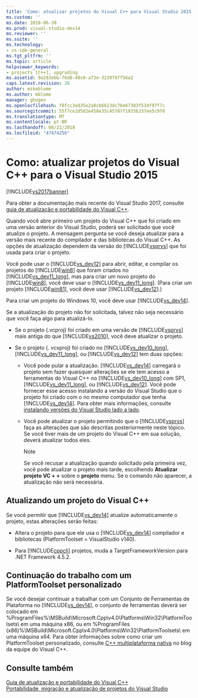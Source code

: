 ```yaml
---
title: 'Como: atualizar projetos do Visual C++ para Visual Studio 2015 | Microsoft Docs'
ms.custom: ''
ms.date: 2018-06-30
ms.prod: visual-studio-dev14
ms.reviewer: ''
ms.suite: ''
ms.technology:
- vs-ide-general
ms.tgt_pltfrm: ''
ms.topic: article
helpviewer_keywords:
- projects [C++], upgrading
ms.assetid: 9a283ebb-f6d8-49c0-a73e-323979ff56a2
caps.latest.revision: 26
author: mikeblome
ms.author: mblome
manager: ghogen
ms.openlocfilehash: f8fcc3e835e2a8cb6613dc78e67383f534f97f7c
ms.sourcegitcommit: 55f7ce2d5d2e458e35c45787f1935b237ee5c9f8
ms.translationtype: MT
ms.contentlocale: pt-BR
ms.lasthandoff: 08/22/2018
ms.locfileid: "47474256"
---
```

# <a name="how-to-upgrade-visual-c-projects-to-visual-studio-2015"></a>Como: atualizar projetos do Visual C++ para o Visual Studio 2015
[!INCLUDE[vs2017banner](../includes/vs2017banner.md)]

Para obter a documentação mais recente do Visual Studio 2017, consulte [guia de atualização e portabilidade do Visual C++](https://docs.microsoft.com/en-us/cpp/porting/visual-cpp-porting-and-upgrading-guide).

Quando você abre primeiro um projeto do Visual C++ que foi criado em uma versão anterior do Visual Studio, poderá ser solicitado que você atualize o projeto. A mensagem pergunta se você deseja atualizar para a versão mais recente do compilador e das bibliotecas do Visual C++. As opções de atualização dependem da versão do [!INCLUDE[vsprvs](../includes/vsprvs-md.md)] que foi usada para criar o projeto.  
  
 Você pode usar o [!INCLUDE[vs_dev12](../includes/vs-dev12-md.md)] para abrir, editar, e compilar os projetos do [!INCLUDE[win8](../includes/win8-md.md)] que foram criados no [!INCLUDE[vs_dev11_long](../includes/vs-dev11-long-md.md)], mas para criar um novo projeto do [!INCLUDE[win8](../includes/win8-md.md)], você deve usar o [!INCLUDE[vs_dev11_long](../includes/vs-dev11-long-md.md)]. (Para criar um projeto [!INCLUDE[win81](../includes/win81-md.md)], você deve usar [!INCLUDE[vs_dev12](../includes/vs-dev12-md.md)].)  
  
 Para criar um projeto do Windows 10, você deve usar [!INCLUDE[vs_dev14](../includes/vs-dev14-md.md)].  
  
 Se a atualização do projeto não for solicitada, talvez não seja necessário que você faça algo para atualizá-lo.  
  
-   Se o projeto (.vcproj) foi criado em uma versão de [!INCLUDE[vsprvs](../includes/vsprvs-md.md)] mais antiga do que [!INCLUDE[vs2010](../includes/vs2010-md.md)], você deve atualizar o projeto.  
  
-   Se o projeto (. vcxproj) foi criado no [!INCLUDE[vs_dev10_long](../includes/vs-dev10-long-md.md)], [!INCLUDE[vs_dev11_long](../includes/vs-dev11-long-md.md)], ou [!INCLUDE[vs_dev12](../includes/vs-dev12-md.md)] tem duas opções:  
  
    -   Você pode pular a atualização. [!INCLUDE[vs_dev14](../includes/vs-dev14-md.md)] carregará o projeto sem fazer quaisquer alterações se ele tem acesso a ferramentas do Visual C++ no [!INCLUDE[vs_dev10_long](../includes/vs-dev10-long-md.md)] com SP1, [!INCLUDE[vs_dev11_long](../includes/vs-dev11-long-md.md)], ou [!INCLUDE[vs_dev12](../includes/vs-dev12-md.md)]. Você pode fornecer esse acesso instalando a versão do Visual Studio que o projeto foi criado com o no mesmo computador que tenha [!INCLUDE[vs_dev14](../includes/vs-dev14-md.md)]. Para obter mais informações, consulte [instalando versões do Visual Studio lado a lado](../install/install-visual-studio-versions-side-by-side.md).  
  
    -   Você pode atualizar o projeto permitindo que o [!INCLUDE[vsprvs](../includes/vsprvs-md.md)] faça as alterações que são descritas posteriormente neste tópico. Se você tiver mais de um projeto do Visual C++ em sua solução, deverá atualizar todos eles.  
  
        > [!NOTE]
        >  Se você recusar a atualização quando solicitado pela primeira vez, você pode atualizar o projeto mais tarde, escolhendo **Atualizar projeto VC + +** sobre o **projeto** menu. Se o comando não aparecer, a atualização não será necessária.  
  
## <a name="upgrading-a-visual-c-project"></a>Atualizando um projeto do Visual C++  
 Se você permitir que [!INCLUDE[vs_dev14](../includes/vs-dev14-md.md)] atualize automaticamente o projeto, estas alterações serão feitas:  
  
-   Altera o projeto para que ele usa o [!INCLUDE[vs_dev14](../includes/vs-dev14-md.md)] compilador e bibliotecas (PlatformToolset = VisualStudio v140).  
  
-   Para [!INCLUDE[cppcli](../includes/cppcli-md.md)] projetos, muda a TargetFrameworkVersion para .NET Framework 4.5.2.  
  
## <a name="continuing-to-work-with-a-custom-platformtoolset"></a>Continuação do trabalho com um PlatformToolset personalizado  
 Se você desejar continuar a trabalhar com um Conjunto de Ferramentas de Plataforma no [!INCLUDE[vs_dev14](../includes/vs-dev14-md.md)], o conjunto de ferramentas deverá ser colocado em %ProgramFiles%\MSBuild\Microsoft.Cpp\v4.0\Platforms\Win32\PlatformToolsets\ em uma máquina x86, ou em %ProgramFiles (x86)%\MSBuild\Microsoft.Cpp\v4.0\Platforms\Win32\PlatformToolsets\ em uma máquina x64. Para obter informações sobre como criar um PlatformToolset personalizado, consulte [C++ multiplataforma nativa](http://go.microsoft.com/fwlink/?LinkId=248587) no blog da equipe do Visual C++.  
  
## <a name="see-also"></a>Consulte também  
 [Guia de atualização e portabilidade do Visual C++](http://msdn.microsoft.com/library/f5fbcc3d-aa72-41a6-ad9a-a706af2166fb)   
 [Portabilidade, migração e atualização de projetos do Visual Studio](../porting/porting-migrating-and-upgrading-visual-studio-projects.md)

